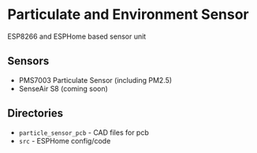 # Particulate and Environment Sensor

ESP8266 and ESPHome based sensor unit

## Sensors

- PMS7003 Particulate Sensor (including PM2.5)
- SenseAir S8 (coming soon)

## Directories

- `particle_sensor_pcb` - CAD files for pcb
- `src` - ESPHome config/code